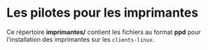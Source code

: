 # Les pilotes pour les imprimantes

Ce répertoire **imprimantes/** contient les fichiers au format **ppd** pour l'installation des imprimantes sur les `clients-linux`.

